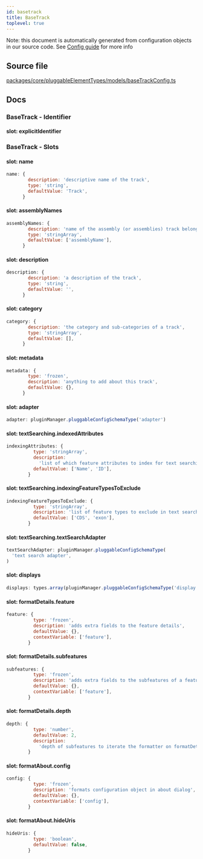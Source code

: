 ```yaml
---
id: basetrack
title: BaseTrack
toplevel: true
---
```


Note: this document is automatically generated from configuration objects in our
source code. See [Config guide](/docs/config_guide) for more info

## Source file

[packages/core/pluggableElementTypes/models/baseTrackConfig.ts](https://github.com/GMOD/jbrowse-components/blob/main/packages/core/pluggableElementTypes/models/baseTrackConfig.ts)

## Docs

### BaseTrack - Identifier

#### slot: explicitIdentifier

### BaseTrack - Slots

#### slot: name

```js
name: {
        description: 'descriptive name of the track',
        type: 'string',
        defaultValue: 'Track',
      }
```

#### slot: assemblyNames

```js
assemblyNames: {
        description: 'name of the assembly (or assemblies) track belongs to',
        type: 'stringArray',
        defaultValue: ['assemblyName'],
      }
```

#### slot: description

```js
description: {
        description: 'a description of the track',
        type: 'string',
        defaultValue: '',
      }
```

#### slot: category

```js
category: {
        description: 'the category and sub-categories of a track',
        type: 'stringArray',
        defaultValue: [],
      }
```

#### slot: metadata

```js
metadata: {
        type: 'frozen',
        description: 'anything to add about this track',
        defaultValue: {},
      }
```

#### slot: adapter

```js
adapter: pluginManager.pluggableConfigSchemaType('adapter')
```

#### slot: textSearching.indexedAttributes

```js
indexingAttributes: {
          type: 'stringArray',
          description:
            'list of which feature attributes to index for text searching',
          defaultValue: ['Name', 'ID'],
        }
```

#### slot: textSearching.indexingFeatureTypesToExclude

```js
indexingFeatureTypesToExclude: {
          type: 'stringArray',
          description: 'list of feature types to exclude in text search index',
          defaultValue: ['CDS', 'exon'],
        }
```

#### slot: textSearching.textSearchAdapter

```js
textSearchAdapter: pluginManager.pluggableConfigSchemaType(
  'text search adapter',
)
```

#### slot: displays

```js
displays: types.array(pluginManager.pluggableConfigSchemaType('display'))
```

#### slot: formatDetails.feature

```js
feature: {
          type: 'frozen',
          description: 'adds extra fields to the feature details',
          defaultValue: {},
          contextVariable: ['feature'],
        }
```

#### slot: formatDetails.subfeatures

```js
subfeatures: {
          type: 'frozen',
          description: 'adds extra fields to the subfeatures of a feature',
          defaultValue: {},
          contextVariable: ['feature'],
        }
```

#### slot: formatDetails.depth

```js
depth: {
          type: 'number',
          defaultValue: 2,
          description:
            'depth of subfeatures to iterate the formatter on formatDetails.subfeatures (e.g. you may not want to format the exon/cds subfeatures, so limited to 2',
        }
```

#### slot: formatAbout.config

```js
config: {
          type: 'frozen',
          description: 'formats configuration object in about dialog',
          defaultValue: {},
          contextVariable: ['config'],
        }
```

#### slot: formatAbout.hideUris

```js
hideUris: {
          type: 'boolean',
          defaultValue: false,
        }
```
